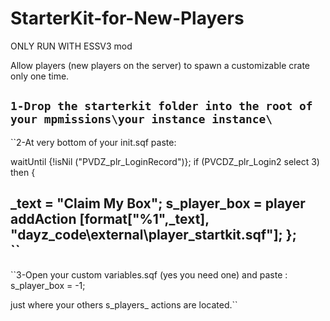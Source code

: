 # StarterKit-for-New-Players

ONLY RUN WITH ESSV3 mod


Allow players  (new players on the server) to spawn a customizable crate only one time.

``1-Drop the starterkit folder into the root of your mpmissions\your instance instance\``
-----
``2-At very bottom of your init.sqf paste:

waitUntil {!isNil ("PVDZ_plr_LoginRecord")};
if (PVCDZ_plr_Login2 select 3) then
{

_text = "Claim My Box";
s_player_box = player addAction [format["%1",_text], "dayz_code\external\player_startkit.sqf"];
};	
``
-----
``3-Open your custom variables.sqf (yes you need one) and paste :
s_player_box = -1;

just where your others s_players_  actions are located.``
